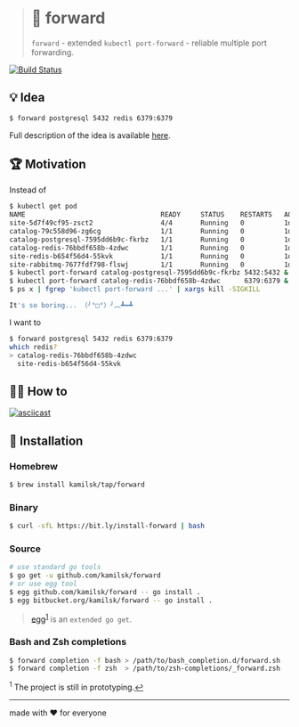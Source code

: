 > # 🎳 forward
>
> `forward` - extended `kubectl port-forward` - reliable multiple port forwarding.

[![Build Status][icon_build]][page_build]

## 💡 Idea

```bash
$ forward postgresql 5432 redis 6379:6379
```

Full description of the idea is available
[here](https://www.notion.so/octolab/forward-94a09f0b2f6143d1b71d08edf3e52771?r=0b753cbf767346f5a6fd51194829a2f3).

## 🏆 Motivation

Instead of

```bash
$ kubectl get pod
NAME                                  READY     STATUS    RESTARTS   AGE
site-5d7f49cf95-zsct2                 4/4       Running   0          1d
catalog-79c558d96-zg6cg               1/1       Running   0          1d
catalog-postgresql-7595dd6b9c-fkrbz   1/1       Running   0          1d
catalog-redis-76bbdf658b-4zdwc        1/1       Running   0          1d
site-redis-b654f56d4-55kvk            1/1       Running   0          1d
site-rabbitmq-7677fdf798-flswj        1/1       Running   0          1d
$ kubectl port-forward catalog-postgresql-7595dd6b9c-fkrbz 5432:5432 &
$ kubectl port-forward catalog-redis-76bbdf658b-4zdwc      6379:6379 &
$ ps x | fgrep 'kubectl port-forward ...' | xargs kill -SIGKILL

It's so boring... （╯°□°）╯︵┻━┻
```

I want to

```bash
$ forward postgresql 5432 redis 6379:6379
which redis?
> catalog-redis-76bbdf658b-4zdwc
  site-redis-b654f56d4-55kvk
```

## 🤼‍♂️ How to

[![asciicast](https://asciinema.org/a/217993.svg)](https://asciinema.org/a/217993)

## 🧩 Installation

### Homebrew

```bash
$ brew install kamilsk/tap/forward
```

### Binary

```bash
$ curl -sfL https://bit.ly/install-forward | bash
```

### Source

```bash
# use standard go tools
$ go get -u github.com/kamilsk/forward
# or use egg tool
$ egg github.com/kamilsk/forward -- go install .
$ egg bitbucket.org/kamilsk/forward -- go install .
```

> [egg][page_egg]<sup id="anchor-egg">[1](#egg)</sup> is an `extended go get`.

### Bash and Zsh completions

```bash
$ forward completion -f bash > /path/to/bash_completion.d/forward.sh
$ forward completion -f zsh  > /path/to/zsh-completions/_forward.zsh
```

<sup id="egg">1</sup> The project is still in prototyping.[↩](#anchor-egg)

---

made with ❤️ for everyone

[icon_build]:      https://travis-ci.org/kamilsk/forward.svg?branch=master

[page_build]:      https://travis-ci.org/kamilsk/forward
[page_promo]:      https://github.com/kamilsk/forward
[page_egg]:        https://github.com/kamilsk/egg
